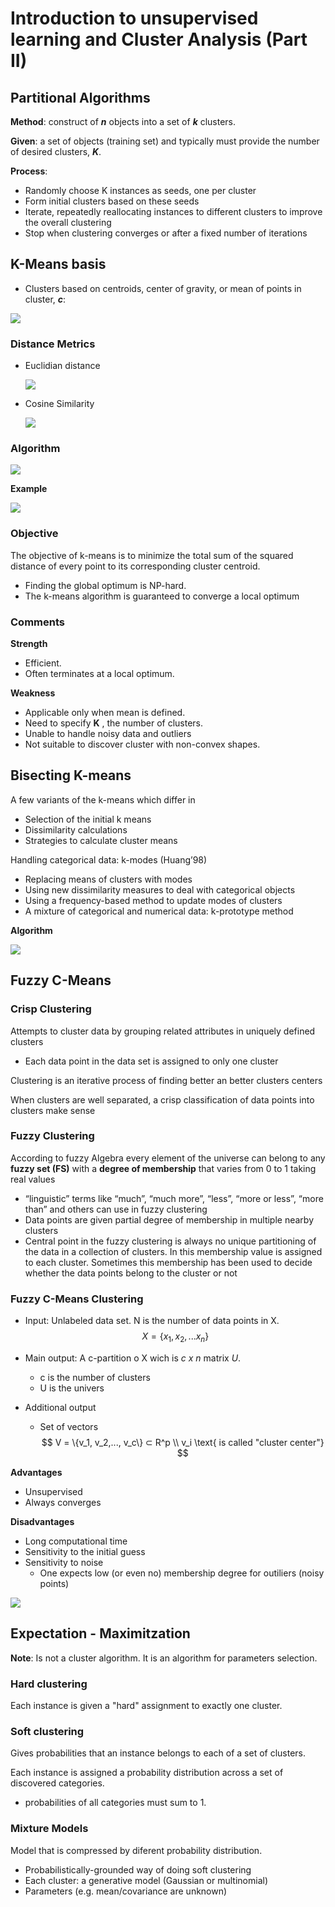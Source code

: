 # Introduction to unsupervised learning and Cluster Analysis (Part II)

## Partitional Algorithms

**Method**: construct of ***n*** objects into a set of ***k*** clusters.

**Given**:  a set of objects (training set) and typically must provide the number of desired clusters, ***K***.

**Process**: 

* Randomly choose K instances as seeds, one per cluster 
* Form initial clusters based on these seeds 
* Iterate, repeatedly reallocating instances to different clusters to improve the overall clustering 
* Stop when clustering converges or after a fixed number of iterations

## K-Means basis

* Clusters based on centroids, center of gravity, or mean of points in cluster, ***c***:

![](img/w3/k-means_basis.png)

### Distance Metrics

* Euclidian distance

  ![](img/w3/euclidean.png)

* Cosine Similarity

  ![](img/w3/cosine_similarity.png)

  

### Algorithm 



![](img/w3/k-means-algorithm.png)

**Example** 

![](img/w3/k-means-algorithm.png)

### Objective

The objective of k-means is to minimize the total sum of the squared distance of every point to its corresponding cluster centroid.

* Finding the global optimum is NP-hard.
* The k-means algorithm is guaranteed to converge a local optimum

### Comments 

**Strength** 

* Efficient.
* Often terminates at a local optimum.

**Weakness**

* Applicable only when mean is defined. 
* Need to specify **K** , the number of clusters.
* Unable to handle noisy data and outliers
* Not suitable to discover cluster with non-convex shapes.

## Bisecting K-means

A few variants of the k-means which differ in 

* Selection of the initial k means 
* Dissimilarity calculations
* Strategies to calculate cluster means

 Handling categorical data: k-modes (Huang’98)

* Replacing means of clusters with modes
* Using new dissimilarity measures to deal with categorical objects
* Using a frequency-based method to update modes of clusters
* A mixture of categorical and numerical data: k-prototype method

**Algorithm**

![](img/w3/bisecting-kmeans.png)



## Fuzzy C-Means

### Crisp Clustering

Attempts to cluster data by grouping related attributes in uniquely defined clusters 

* Each data point in the data set is assigned to only one cluster

Clustering is an iterative process of finding better an better clusters centers 

When clusters are well separated, a crisp classification of data points into clusters make sense

### Fuzzy Clustering

According to fuzzy Algebra every element of the universe can belong to any **fuzzy set (FS)** with a **degree of membership** that varies from 0 to 1 taking real values

* “linguistic” terms like “much”, “much more”, “less”, “more or less”, “more than” and others can use in fuzzy clustering
* Data points are given partial degree of membership in multiple nearby clusters
* Central point in the fuzzy clustering is always no unique partitioning of the data in a collection of clusters. In this membership value is assigned to each cluster. Sometimes this membership has been used to decide whether the data points belong to the cluster or not

### Fuzzy C-Means Clustering

* Input: Unlabeled data set. N is the number of data points in X.
  $$
  X = \{ x_1, x_2,... x_n\}
  $$
  

* Main output: A c-partition o X wich is *c x n* matrix *U*.

  * c is the number of clusters
  * U is the univers

* Additional output

  - Set of vectors
    $$
    V = \{v_1, v_2,..., v_c\} ⊂ R^p \\
    v_i \text{ is called "cluster center"}
    $$
    

**Advantages**

* Unsupervised
* Always converges

**Disadvantages**

- Long computational time
- Sensitivity to the initial guess
- Sensitivity to noise
  - One expects low (or even no) membership degree for outiliers (noisy points)

![](img/w3/optimal_clusters.png)





## Expectation - Maximitzation

**Note**: Is not a cluster algorithm. It is an algorithm for parameters selection.

### Hard clustering

Each instance is given a "hard" assignment to exactly one cluster.

### Soft clustering

Gives probabilities that an instance belongs to each of a set of clusters.

Each instance is assigned a probability distribution across a set of discovered categories.

* probabilities of all categories must sum to 1.

### Mixture Models

Model that is compressed by diferent probability distribution. 

* Probabilistically-grounded way of doing soft clustering
* Each cluster: a generative model (Gaussian or multinomial)
* Parameters (e.g. mean/covariance are unknown) 

